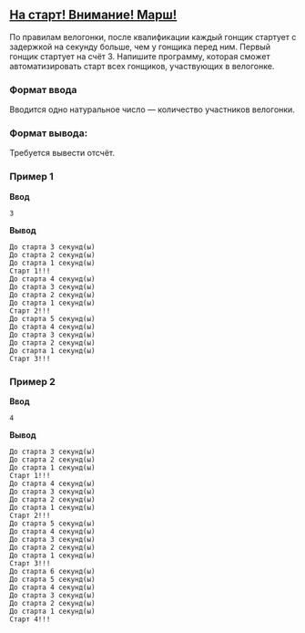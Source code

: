 ## [На старт! Внимание! Марш!](../../../solutions/2.4/24_g.py)

По правилам велогонки, после квалификации каждый гонщик стартует с задержкой на секунду больше, чем у гонщика перед ним.
Первый гонщик стартует на счёт 3. Напишите программу, которая сможет автоматизировать старт всех гонщиков, участвующих в велогонке.

### Формат ввода

Вводится одно натуральное число — количество участников велогонки.

### Формат вывода:

Требуется вывести отсчёт.

### Пример 1

**Ввод**
```plaintext
3
```

**Вывод**
```plaintext
До старта 3 секунд(ы)
До старта 2 секунд(ы)
До старта 1 секунд(ы)
Старт 1!!!
До старта 4 секунд(ы)
До старта 3 секунд(ы)
До старта 2 секунд(ы)
До старта 1 секунд(ы)
Старт 2!!!
До старта 5 секунд(ы)
До старта 4 секунд(ы)
До старта 3 секунд(ы)
До старта 2 секунд(ы)
До старта 1 секунд(ы)
Старт 3!!!
```

### Пример 2

**Ввод**
```plaintext
4
```

**Вывод**
```plaintext
До старта 3 секунд(ы)
До старта 2 секунд(ы)
До старта 1 секунд(ы)
Старт 1!!!
До старта 4 секунд(ы)
До старта 3 секунд(ы)
До старта 2 секунд(ы)
До старта 1 секунд(ы)
Старт 2!!!
До старта 5 секунд(ы)
До старта 4 секунд(ы)
До старта 3 секунд(ы)
До старта 2 секунд(ы)
До старта 1 секунд(ы)
Старт 3!!!
До старта 6 секунд(ы)
До старта 5 секунд(ы)
До старта 4 секунд(ы)
До старта 3 секунд(ы)
До старта 2 секунд(ы)
До старта 1 секунд(ы)
Старт 4!!!
```